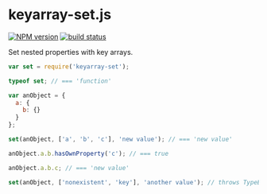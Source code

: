 keyarray-set.js
===============

[![NPM version](https://img.shields.io/npm/v/keyarray-set.svg)](https://www.npmjs.com/package/keyarray-set)
[![build status](https://img.shields.io/travis/kemitchell/keyarray-set.js.svg)](http://travis-ci.org/kemitchell/keyarray-set.js)

Set nested properties with key arrays.

```javascript
var set = require('keyarray-set');

typeof set; // === 'function'

var anObject = {
  a: {
    b: {}
  }
};

set(anObject, ['a', 'b', 'c'], 'new value'); // === 'new value'

anObject.a.b.hasOwnProperty('c'); // === true

anObject.a.b.c; // === 'new value'

set(anObject, ['nonexistent', 'key'], 'another value'); // throws TypeError
```
